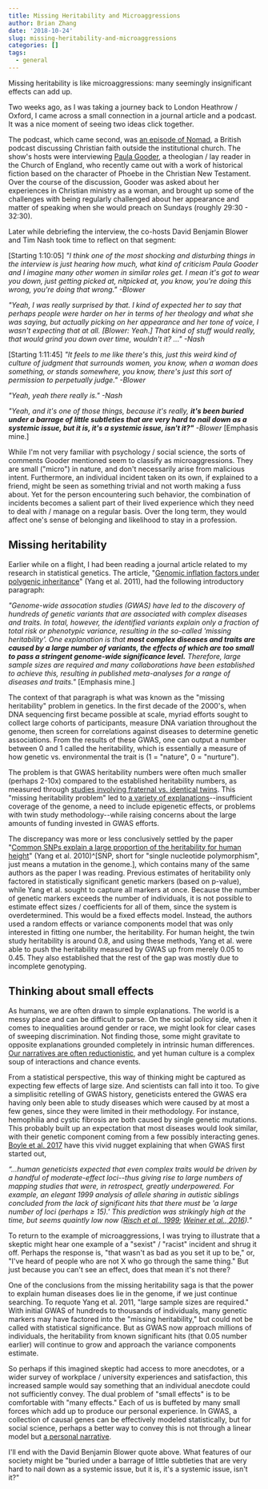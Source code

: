 ```yaml
---
title: Missing Heritability and Microaggressions
author: Brian Zhang
date: '2018-10-24'
slug: missing-heritability-and-microaggressions
categories: []
tags:
  - general
---
```


Missing heritability is like microaggressions: many seemingly insignificant effects can add up.

Two weeks ago, as I was taking a journey back to London Heathrow / Oxford, I came across a small connection in a journal article and a podcast. It was a nice moment of seeing two ideas click together.

The podcast, which came second, was [an episode of Nomad](https://www.nomadpodcast.co.uk/paula-gooder-phoebe-patriarchy-and-faithful-improvisation-n180/), a British podcast discussing Christian faith outside the institutional church. The show's hosts were interviewing [Paula Gooder](https://www.gooder.me.uk), a theologian / lay reader in the Church of England, who recently came out with a work of historical fiction based on the character of Phoebe in the Christian New Testament. Over the course of the discussion, Gooder was asked about her experiences in Christian ministry as a woman, and brought up some of the challenges with being regularly challenged about her appearance and matter of speaking when she would preach on Sundays (roughly 29:30 - 32:30).

Later while debriefing the interview, the co-hosts David Benjamin Blower and Tim Nash took time to reflect on that segment:

[Starting 1:10:05] *"I think one of the most shocking and disturbing things in the interview is just hearing how much, what kind of criticism Paula Gooder and I imagine many other women in similar roles get. I mean it's got to wear you down, just getting picked at, nitpicked at, you know, you're doing this wrong, you're doing that wrong." -Blower*

*"Yeah, I was really surprised by that. I kind of expected her to say that perhaps people were harder on her in terms of her theology and what she was saying, but actually picking on her appearance and her tone of voice, I wasn't expecting that at all. [Blower: Yeah.] That kind of stuff would really, that would grind you down over time, wouldn't it? ..." -Nash*

[Starting 1:11:45] *"It feels to me like there's this, just this weird kind of culture of judgment that surrounds women, you know, when a woman does something, or stands somewhere, you know, there's just this sort of permission to perpetually judge." -Blower*

*"Yeah, yeah there really is." -Nash*

*"Yeah, and it's one of those things, because it's really,* ***it's been buried under a barrage of little subtleties that are very hard to nail down as a systemic issue, but it is, it's a systemic issue, isn't it?"*** *-Blower* [Emphasis mine.]

While I'm not very familiar with psychology / social science, the sorts of comments Gooder mentioned seem to classify as microaggressions. They are small ("micro") in nature, and don't necessarily arise from malicious intent. Furthermore, an individual incident taken on its own, if explained to a friend, might be seen as something trivial and not worth making a fuss about. Yet for the person encountering such behavior, the combination of incidents becomes a salient part of their lived experience which they need to deal with / manage on a regular basis. Over the long term, they would affect one's sense of belonging and likelihood to stay in a profession.

## Missing heritability

Earlier while on a flight, I had been reading a journal article related to my research in statistical genetics. The article, "[Genomic inflation factors under polygenic inheritance](https://www.nature.com/articles/ejhg201139)" (Yang et al. 2011), had the following introductory paragraph:

*"Genome-wide assocation studies (GWAS) have led to the discovery of hundreds of genetic variants that are associated with complex diseases and traits. In total, however, the identified variants explain only a fraction of total risk or phenotypic variance, resulting in the so-called 'missing heritability'. One explanation is that* ***most complex diseases and traits are caused by a large number of variants, the effects of which are too small to pass a stringent genome-wide significance level.*** *Therefore, large sample sizes are required and many collaborations have been established to achieve this, resulting in published meta-analyses for a range of diseases and traits."* [Emphasis mine.]

The context of that paragraph is what was known as the "missing heritability" problem in genetics. In the first decade of the 2000's, when DNA sequencing first became possible at scale, myriad efforts sought to collect large cohorts of participants, measure DNA variation throughout the genome, then screen for correlations against diseases to determine genetic associations. From the results of these GWAS, one can output a number between 0 and 1 called the heritability, which is essentially a measure of how genetic vs. environmental the trait is (1 = "nature", 0 = "nurture").

The problem is that GWAS heritability numbers were often much smaller (perhaps 2-10x) compared to the established heritability numbers, as measured through [studies involving fraternal vs. identical twins](https://en.wikipedia.org/wiki/Twin_study). This "missing heritability problem" led to [a variety of explanations](https://www.nature.com/news/2008/081105/full/456018a.html)--insufficient coverage of the genome, a need to include epigenetic effects, or problems with twin study methodology--while raising concerns about the large amounts of funding invested in GWAS efforts.

The discrepancy was more or less conclusively settled by the paper "[Common SNPs explain a large proportion of the heritability for human height]((https://www.nature.com/articles/ng.608))" (Yang et al. 2010)^[SNP, short for "single nucleotide polymorphism", just means a mutation in the genome.], which contains many of the same authors as the paper I was reading. Previous estimates of heritability only factored in statistically significant genetic markers (based on p-value), while Yang et al. sought to capture all markers at once. Because the number of genetic markers exceeds the number of individuals, it is not possible to estimate effect sizes / coefficients for all of them, since the system is overdetermined. This would be a fixed effects model. Instead, the authors used a random effects or variance components model that was only interested in fitting one number, the heritability. For human height, the twin study heritability is around 0.8, and using these methods, Yang et al. were able to push the heritability measured by GWAS up from merely 0.05 to 0.45. They also established that the rest of the gap was mostly due to incomplete genotyping.

## Thinking about small effects

As humans, we are often drawn to simple explanations. The world is a messy place and can be difficult to parse. On the social policy side, when it comes to inequalities around gender or race, we might look for clear cases of sweeping discrimination. Not finding those, some might gravitate to opposite explanations grounded completely in intrinsic human differences. [Our narratives are often reductionistic](https://www.ted.com/talks/chimamanda_adichie_the_danger_of_a_single_story), and yet human culture is a complex soup of interactions and chance events.

From a statistical perspective, this way of thinking might be captured as expecting few effects of large size. And scientists can fall into it too. To give a simplisitic retelling of GWAS history, geneticists entered the GWAS era having only been able to study diseases which were caused by at most a few genes, since they were limited in their methodology. For instance, hemophilia and cystic fibrosis are both caused by single genetic mutations. This probably built up an expectation that most diseases would look similar, with their genetic component coming from a few possibly interacting genes. [Boyle et al. 2017](https://www.cell.com/cell/fulltext/S0092-8674(17)30629-3) have this vivid nugget explaining that when GWAS first started out,

*“...human geneticists expected that even complex traits would be driven by a handful of moderate-effect loci--thus giving rise to large numbers of mapping studies that were, in retrospect, greatly underpowered. For example, an elegant 1999 analysis of allele sharing in autistic siblings concluded from the lack of significant hits that there must be 'a large number of loci (perhaps ≥ 15).' This prediction was strikingly high at the time, but seems quaintly low now ([Risch et al., 1999](https://www.cell.com/ajhg/fulltext/S0002-9297(07)62066-7); [Weiner et al., 2016](https://www.nature.com/articles/ng.3863))."*

To return to the example of microaggressions, I was trying to illustrate that a skeptic might hear one example of a "sexist" / "racist" incident and shrug it off. Perhaps the response is, "that wasn't as bad as you set it up to be," or, "I've heard of people who are not X who go through the same thing." But just because you can't see an effect, does that mean it's not there?

One of the conclusions from the missing heritability saga is that the power to explain human diseases does lie in the genome, if we just continue searching. To requote Yang et al. 2011, "large sample sizes are required." With initial GWAS of hundreds to thousands of individuals, many genetic markers may have factored into the "missing heritability," but could not be called with statistical significance. But as GWAS now approach millions of individuals, the heritability from known significant hits (that 0.05 number earlier) will continue to grow and approach the variance components estimate.

So perhaps if this imagined skeptic had access to more anecdotes, or a wider survey of workplace / university experiences and satisfaction, this increased sample would say something that an individual anecdote could not sufficiently convey. The dual problem of "small effects" is to be comfortable with "many effects." Each of us is buffeted by many small forces which add up to produce our personal experience. In GWAS, a collection of causal genes can be effectively modeled statistically, but for social science, perhaps a better way to convey this is not through a linear model but [a personal narrative](https://en.wikipedia.org/wiki/Between_the_World_and_Me).

I'll end with the David Benjamin Blower quote above. What features of our society might be "buried under a barrage of little subtleties that are very hard to nail down as a systemic issue, but it is, it's a systemic issue, isn't it?"

